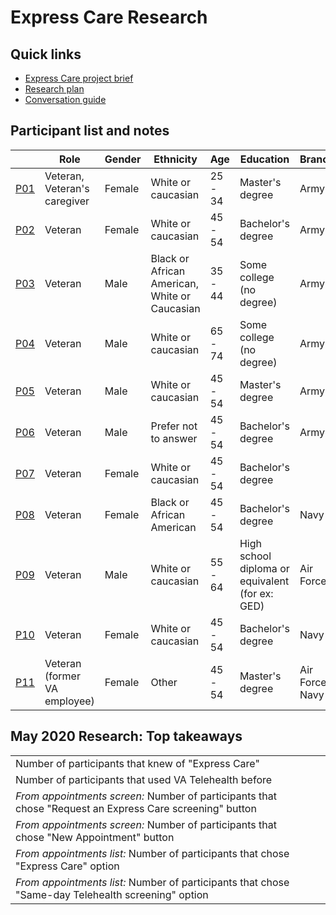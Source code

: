 # Express Care Research
## Quick links
- [Express Care project brief](../express-care-project-brief.md)
- [Research plan](../2020-may-research/express-care-research-plan.md)
- [Conversation guide](../2020-may-research/express-care-conversation-guide.md)

## Participant list and notes

|                                                              | Role                         | Gender | Ethnicity                                     | Age     | Education                                                    | Branch          | Location |
| ------------------------------------------------------------ | ---------------------------- | ------ | --------------------------------------------- | ------- | ------------------------------------------------------------ | --------------- | -------- |
| [P01](../2020-may-research/session-notes/20200501-express-care-p01.md) | Veteran, Veteran's caregiver | Female | White or caucasian                            | 25 - 34 | Master's degree                                              | Army            | MD       |
| [P02](../2020-may-research/session-notes/20200504-express-care-p02.md) | Veteran                      | Female | White or caucasian                            | 45 - 54 | Bachelor's degree                                            | Army            | GA       |
| [P03](../2020-may-research/session-notes/20200504-express-care-p03.md) | Veteran                      | Male   | Black or African American, White or Caucasian | 35 - 44 | Some college (no degree)                                     | Army            | CT       |
| [P04](../2020-may-research/session-notes/20200506-express-care-p04.md) | Veteran                      | Male   | White or caucasian                            | 65 - 74 | Some college (no degree)                                     | Army            | OK       |
| [P05](../2020-may-research/session-notes/20200506-express-care-p05.md) | Veteran                      | Male   | White or caucasian                            | 45 - 54 | Master's degree                                              | Army            | MA       |
| [P06](../2020-may-research/session-notes/20200506-express-care-p06.md) | Veteran                      | Male   | Prefer not to answer                          | 45 - 54 | Bachelor's degree                                            | Army            | CA       |
| [P07](../2020-may-research/session-notes/20200506-express-care-p07.md) | Veteran                      | Female | White or caucasian                            | 45 - 54 | Bachelor's degree                                            |                 | FL       |
| [P08](../2020-may-research/session-notes/20200507-express-care-p08.md) | Veteran                      | Female | Black or African American                     | 45 - 54 | Bachelor's degree                                            | Navy            | IN       |
| [P09](../2020-may-research/session-notes/20200507-express-care-p09.md) | Veteran                      | Male   | White or caucasian                            | 55 - 64 | High school diploma or equivalent (for ex: GED)              | Air Force       | PA       |
| [P10](../2020-may-research/session-notes/20200507-express-care-p10.md) | Veteran                      | Female | White or caucasian                            | 45 - 54 | Bachelor's degree                                            | Navy            | GA       |
| [P11](../2020-may-research/session-notes/20200508-express-care-p11.md) | Veteran (former VA employee) | Female | Other                                         | 45 - 54 | Master's degree                                              | Air Force, Navy | MI       |


## May 2020 Research: Top takeaways

|                                                              |      |      |
| ------------------------------------------------------------ | ---- | ---- |
| Number of participants that knew of "Express Care"           |      |      |
| Number of participants that used VA Telehealth before        |      |      |
| *From appointments screen:* Number of participants that chose "Request an Express Care screening" button |      |      |
| *From appointments screen:* Number of participants that chose "New Appointment" button |      |      |
| *From appointments list:* Number of participants that chose "Express Care" option |      |      |
| *From appointments list:* Number of participants that chose "Same-day Telehealth screening" option |      |      |
